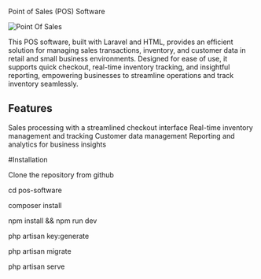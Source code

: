 Point of Sales (POS) Software

![Point Of Sales](https://i.imgur.com/G8SgqGD.png)

This POS software, built with Laravel and HTML, provides an efficient solution for managing sales transactions, inventory, and customer data in retail and small business environments. Designed for ease of use, it supports quick checkout, real-time inventory tracking, and insightful reporting, empowering businesses to streamline operations and track inventory seamlessly.

## Features
Sales processing with a streamlined checkout interface
Real-time inventory management and tracking
Customer data management
Reporting and analytics for business insights

#Installation

Clone the repository from github

cd pos-software 

composer install

npm install && npm run dev

php artisan key:generate

php artisan migrate

php artisan serve
